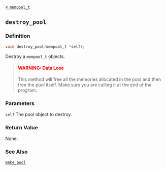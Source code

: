 [< `mempool_t`](MemoryPool.md)

## `destroy_pool`

### Definition
```C
void destroy_pool(mempool_t *self);
```

Destroy a `mempool_t` objects.

> #### <a style="color:red">WARNING: Data Lose</a>
> This method will free all the memories allocated in the pool and then free the pool itself. Make sure you are calling it at the end of the program.
 

### Parameters
`self` The pool object to destroy.

### Return Value
None.

### See Also
[`make_pool`](make_pool.md)

